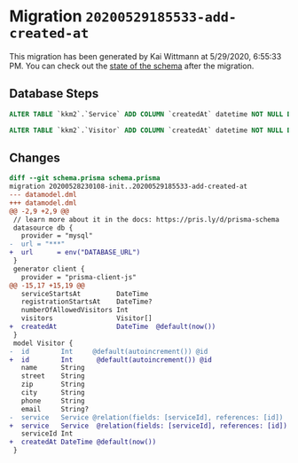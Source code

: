 # Migration `20200529185533-add-created-at`

This migration has been generated by Kai Wittmann at 5/29/2020, 6:55:33 PM.
You can check out the [state of the schema](./schema.prisma) after the migration.

## Database Steps

```sql
ALTER TABLE `kkm2`.`Service` ADD COLUMN `createdAt` datetime NOT NULL DEFAULT CURRENT_TIMESTAMP ;

ALTER TABLE `kkm2`.`Visitor` ADD COLUMN `createdAt` datetime NOT NULL DEFAULT CURRENT_TIMESTAMP ;
```

## Changes

```diff
diff --git schema.prisma schema.prisma
migration 20200528230108-init..20200529185533-add-created-at
--- datamodel.dml
+++ datamodel.dml
@@ -2,9 +2,9 @@
 // learn more about it in the docs: https://pris.ly/d/prisma-schema
 datasource db {
   provider = "mysql"
-  url = "***"
+  url      = env("DATABASE_URL")
 }
 generator client {
   provider = "prisma-client-js"
@@ -15,17 +15,19 @@
   serviceStartsAt         DateTime
   registrationStartsAt    DateTime?
   numberOfAllowedVisitors Int
   visitors                Visitor[]
+  createdAt               DateTime  @default(now())
 }
 model Visitor {
-  id        Int     @default(autoincrement()) @id
+  id        Int      @default(autoincrement()) @id
   name      String
   street    String
   zip       String
   city      String
   phone     String
   email     String?
-  service   Service @relation(fields: [serviceId], references: [id])
+  service   Service  @relation(fields: [serviceId], references: [id])
   serviceId Int
+  createdAt DateTime @default(now())
 }
```


